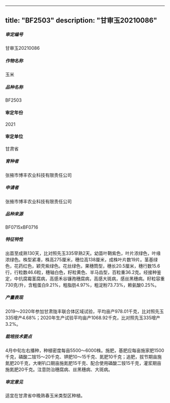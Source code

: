 
---
title: "BF2503"
description: "甘审玉20210086"
---
##### 审定编号 
甘审玉20210086

##### 作物名称
玉米

##### 品种名称
BF2503

#### 审定年份
2021	

#### 审定单位
甘肃省

##### 育种者
张掖市博丰农业科技有限责任公司

##### 申请者
张掖市博丰农业科技有限责任公司

##### 品种来源
BF0715ⅹBF0716

##### 特征特性
出苗至成熟130天，比对照先玉335早熟2天。幼苗叶鞘紫色，叶片浓绿色，叶缘浓绿色。株型紧凑，株高275厘米，穗位高138厘米，成株叶片数19片。茎基绿色，花药红色，颖壳紫绿色。花丝绿色，果穗筒型，穗长20.5厘米，穗行数15.6行，行粒数46.6粒，穗轴白色，籽粒黄色、半马齿型，百粒重36.2克。经接种鉴定，中抗腐霉茎腐病，高感禾谷镰孢穗腐病，高感大斑病，感丝黑穗病。籽粒容重730克/升，含粗蛋白9.21%，粗脂肪4.97%，粗淀粉73.73%，赖氨酸0.25%。

##### 产量表现
2019～2020年参加甘肃陇丰联合体区域试验，平均亩产978.01千克，比对照先玉335增产4.68%；2020年生产试验平均亩产1068.92千克，比对照先玉335增产3.2%。

##### 栽培技术要点
4月中旬左右播种，种植密度每亩5500～6000株。施肥，基肥应每亩施家肥1500千克，磷酸二铵15～20千克、钾肥10～15千克、氮肥10千克；追肥，拔节期亩施氮肥20千克，大喇叭口期亩施氮肥15千克、配合使用磷酸二铵15千克，灌浆期亩施氮肥20千克。注意防治穗腐病、丝黑穗病、大斑病。

##### 审定意见
适宜在甘肃省中晚熟春玉米类型区种植。



